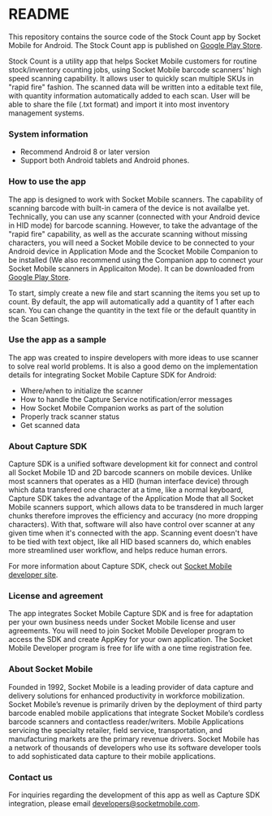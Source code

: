 # README #


This repository contains the source code of the Stock Count app by Socket Mobile for Android. The Stock Count app is published on [Google Play Store](https://play.google.com/store/apps/details?id=com.socketmobile.stockcount).

Stock Count is a utility app that helps Socket Mobile customers for routine stock/inventory counting jobs, using Socket Mobile barcode scanners' high speed scanning capability. It allows user to quickly scan multiple SKUs in "rapid fire" fashion. The scanned data will be written into a editable text file, with quantity information automatically added to each scan. User will be able to share the file (.txt format) and import it into most inventory management systems. 


### System information ###

* Recommend Android 8 or later version
* Support both Android tablets and Android phones. 


### How to use the app ###

The app is designed to work with Socket Mobile scanners. The capability of scanning barcode with built-in camera of the device is not availalbe yet. Technically, you can use any scanner (connected with your Android device in HID mode) for barcode scanning. However, to take the advantage of the "rapid fire" capability, as well as the accurate scanning without missing characters, you will need a Socket Mobile device to be connected to your Android device in Application Mode and the Scocket Mobile Companion to be installed (We also recommend using the Companion app to connect your Socket Mobile scanners in Applicaiton Mode). It can be downloaded from [Google Play Store](https://play.google.com/store/apps/details?id=com.socketmobile.companion).  

To start, simply create a new file and start scanning the items you set up to count. By default, the app will automatically add a quantity of 1 after each scan. You can change the quantity in the text file or the default quantity in the Scan Settings. 

### Use the app as a sample ###

The app was created to inspire developers with more ideas to use scanner to solve real world problems. It is also a good demo on the implementation details for integrating Socket Mobile Capture SDK for Android:

* Where/when to initialize the scanner
* How to handle the Capture Service notification/error messages
* How Socket Mobile Companion works as part of the solution
* Properly track scanner status
* Get scanned data

### About Capture SDK ###

Capture SDK is a unified software development kit for connect and control all Socket Mobile 1D and 2D barcode scanners on mobile devices. 
Unlike most scanners that operates as a HID (human interface device) through which data transfered one character at a time, like a normal keyboard, Capture SDK takes the advantage of the Application Mode that all Socket Mobile scanners support, which allows data to be transdered in much larger chunks therefore improves the efficiency and accuracy (no more dropping characters). With that, software will also have control over scanner at any given time when it's connected with the app. Scanning event doesn't have to be tied with text object, like all HID based scanners do, which enables more streamlined user workflow, and helps reduce human errors. 

For more information about Capture SDK, check out [Socket Mobile developer site](https://www.socketmobile.com/developer). 


### License and agreement ###

The app integrates Socket Mobile Capture SDK and is free for adaptation per your own business needs under Socket Mobile license and user agreements. You will need to join Socket Mobile Developer program to access the SDK and create AppKey for your own application. The Socket Mobile Developer program is free for life with a one time registration fee. 

### About Socket Mobile ###

Founded in 1992, Socket Mobile is a leading provider of data capture and delivery solutions for enhanced productivity in workforce mobilization. Socket Mobile’s revenue is primarily driven by the deployment of third party barcode enabled mobile applications that integrate Socket Mobile’s cordless barcode scanners and contactless reader/writers. Mobile Applications servicing the specialty retailer, field service, transportation, and manufacturing markets are the primary revenue drivers. Socket Mobile has a network of thousands of developers who use its software developer tools to add sophisticated data capture to their mobile applications. 

### Contact us ###

For inquiries regarding the development of this app as well as Capture SDK integration, please email developers@socketmobile.com. 
